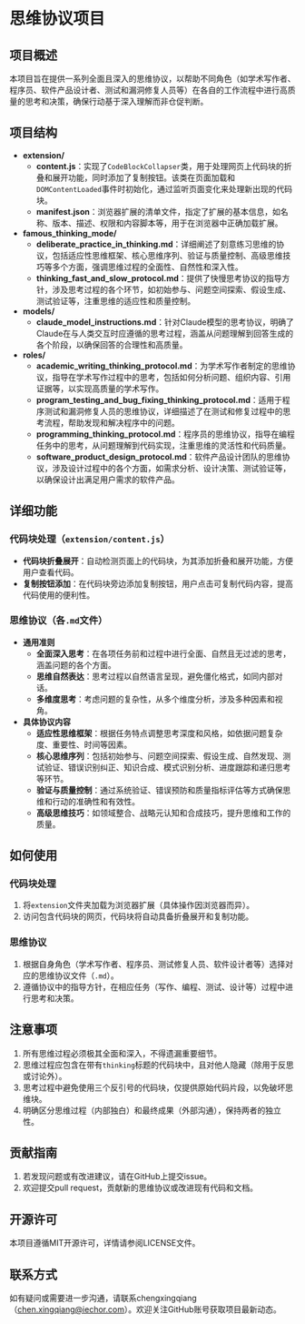 # 思维协议项目

## 项目概述

本项目旨在提供一系列全面且深入的思维协议，以帮助不同角色（如学术写作者、程序员、软件产品设计者、测试和漏洞修复人员等）在各自的工作流程中进行高质量的思考和决策，确保行动基于深入理解而非仓促判断。

## 项目结构

- **extension/**
  - **content.js**：实现了`CodeBlockCollapser`类，用于处理网页上代码块的折叠和展开功能，同时添加了复制按钮。该类在页面加载和`DOMContentLoaded`事件时初始化，通过监听页面变化来处理新出现的代码块。
  - **manifest.json**：浏览器扩展的清单文件，指定了扩展的基本信息，如名称、版本、描述、权限和内容脚本等，用于在浏览器中正确加载扩展。
- **famous_thinking_mode/**
  - **deliberate_practice_in_thinking.md**：详细阐述了刻意练习思维的协议，包括适应性思维框架、核心思维序列、验证与质量控制、高级思维技巧等多个方面，强调思维过程的全面性、自然性和深入性。
  - **thinking_fast_and_slow_protocol.md**：提供了快慢思考协议的指导方针，涉及思考过程的各个环节，如初始参与、问题空间探索、假设生成、测试验证等，注重思维的适应性和质量控制。
- **models/**
  - **claude_model_instructions.md**：针对Claude模型的思考协议，明确了Claude在与人类交互时应遵循的思考过程，涵盖从问题理解到回答生成的各个阶段，以确保回答的合理性和高质量。
- **roles/**
  - **academic_writing_thinking_protocol.md**：为学术写作者制定的思维协议，指导在学术写作过程中的思考，包括如何分析问题、组织内容、引用证据等，以实现高质量的学术写作。
  - **program_testing_and_bug_fixing_thinking_protocol.md**：适用于程序测试和漏洞修复人员的思维协议，详细描述了在测试和修复过程中的思考流程，帮助发现和解决程序中的问题。
  - **programming_thinking_protocol.md**：程序员的思维协议，指导在编程任务中的思考，从问题理解到代码实现，注重思维的灵活性和代码质量。
  - **software_product_design_protocol.md**：软件产品设计团队的思维协议，涉及设计过程中的各个方面，如需求分析、设计决策、测试验证等，以确保设计出满足用户需求的软件产品。

## 详细功能

### 代码块处理（`extension/content.js`）

- **代码块折叠展开**：自动检测页面上的代码块，为其添加折叠和展开功能，方便用户查看代码。
- **复制按钮添加**：在代码块旁边添加复制按钮，用户点击可复制代码内容，提高代码使用的便利性。

### 思维协议（各`.md`文件）

- **通用准则**
  - **全面深入思考**：在各项任务前和过程中进行全面、自然且无过滤的思考，涵盖问题的各个方面。
  - **思维自然表达**：思考过程以自然语言呈现，避免僵化格式，如同内部对话。
  - **多维度思考**：考虑问题的复杂性，从多个维度分析，涉及多种因素和视角。
- **具体协议内容**
  - **适应性思维框架**：根据任务特点调整思考深度和风格，如依据问题复杂度、重要性、时间等因素。
  - **核心思维序列**：包括初始参与、问题空间探索、假设生成、自然发现、测试验证、错误识别纠正、知识合成、模式识别分析、进度跟踪和递归思考等环节。
  - **验证与质量控制**：通过系统验证、错误预防和质量指标评估等方式确保思维和行动的准确性和有效性。
  - **高级思维技巧**：如领域整合、战略元认知和合成技巧，提升思维和工作的质量。

## 如何使用

### 代码块处理

1. 将`extension`文件夹加载为浏览器扩展（具体操作因浏览器而异）。
2. 访问包含代码块的网页，代码块将自动具备折叠展开和复制功能。

### 思维协议

1. 根据自身角色（学术写作者、程序员、测试修复人员、软件设计者等）选择对应的思维协议文件（`.md`）。
2. 遵循协议中的指导方针，在相应任务（写作、编程、测试、设计等）过程中进行思考和决策。

## 注意事项

1. 所有思维过程必须极其全面和深入，不得遗漏重要细节。
2. 思维过程应包含在带有`thinking`标题的代码块中，且对他人隐藏（除用于反思或讨论外）。
3. 思考过程中避免使用三个反引号的代码块，仅提供原始代码片段，以免破坏思维块。
4. 明确区分思维过程（内部独白）和最终成果（外部沟通），保持两者的独立性。

## 贡献指南

1. 若发现问题或有改进建议，请在GitHub上提交issue。
2. 欢迎提交pull request，贡献新的思维协议或改进现有代码和文档。

## 开源许可

本项目遵循MIT开源许可，详情请参阅LICENSE文件。

## 联系方式

如有疑问或需要进一步沟通，请联系chengxingqiang（<chen.xingqiang@iechor.com>）。欢迎关注GitHub账号获取项目最新动态。
